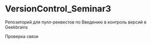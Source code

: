 # VersionControl_Seminar3
Репозиторий для пулл-реквестов по Введению в контроль версий в Geekbrains

Проверка связи

